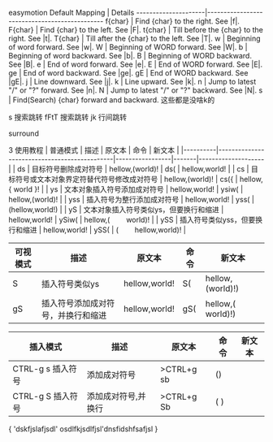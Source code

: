easymotion
    Default Mapping      | Details
    ---------------------|----------------------------------------------
    <Leader>f{char}      | Find {char} to the right. See |f|.
    <Leader>F{char}      | Find {char} to the left. See |F|.
    <Leader>t{char}      | Till before the {char} to the right. See |t|.
    <Leader>T{char}      | Till after the {char} to the left. See |T|.
    <Leader>w            | Beginning of word forward. See |w|.
    <Leader>W            | Beginning of WORD forward. See |W|.
    <Leader>b            | Beginning of word backward. See |b|.
    <Leader>B            | Beginning of WORD backward. See |B|.
    <Leader>e            | End of word forward. See |e|.
    <Leader>E            | End of WORD forward. See |E|.
    <Leader>ge           | End of word backward. See |ge|.
    <Leader>gE           | End of WORD backward. See |gE|.
    <Leader>j            | Line downward. See |j|.
    <Leader>k            | Line upward. See |k|.
    <Leader>n            | Jump to latest "/" or "?" forward. See |n|.
    <Leader>N            | Jump to latest "/" or "?" backward. See |N|.
    <Leader>s            | Find(Search) {char} forward and backward.
这些都是没啥k的

<leader><leader>s 搜索跳转
<leader><leader>fFtT 搜索跳转
<leader><leader>jk   行间跳转

surround

3 使用教程
| 普通模式 | 描述                                         | 原文本          | 命令  | 新文本             |
|----------|----------------------------------------------|-----------------|-------|--------------------|
| ds       | 目标符号删除成对符号                         | hellow,(world)! | ds(   | hellow,world!      |
| cs       | 目标符号或文本对象界定符替代符号修改成对符号 | hellow,(world)! | cs({  | hellow,{ world }!  |
| ys       | 文本对象插入符号添加成对符号                 | hellow,world!   | ysiw( | hellow,(world)!    |
| yss      | 插入符号为整行添加成对符号                   | hellow,world!   | yss(  | (hellow,world!)    |
| yS       | 文本对象插入符号类似ys，但要换行和缩进       | hellow,world!   | ySiw( | hellow,(   world)! |
| ySS      | 插入符号类似yss，但要换行和缩进              | hellow,world!   | ySS(  | (   hellow,world)! |

| 可视模式 | 描述                               | 原文本        | 命令 | 新文本              |
|----------|------------------------------------|---------------|------|---------------------|
| S        | 插入符号类似ys                     | hellow,world! | S(   | hellow,(world)!)    |
| gS       | 插入符号添加成对符号，并换行和缩进 | hellow,world! | gS(  | hellow,(   world)!) |

| 插入模式          | 描述                | 原文本     | 命令       | 新文本 |
|-------------------|---------------------|------------|------------|--------|
| CTRL-g s 插入符号 | 添加成对符号        | >CTRL+g sb | ()         |        |
| CTRL-g S 插入符号 | 添加成对符号,并换行 | >CTRL+g Sb | ( <enter>) |        |

{ 'dskfjslafjsdl'
osdlfkjsdlfjsl'dnsfidshfsafjsl
}
